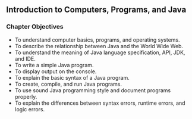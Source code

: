 ## Introduction to Computers, Programs, and Java
### Chapter Objectives
- To understand computer basics, programs, and operating systems.
- To describe the relationship between Java and the World Wide Web.
- To understand the meaning of Java language specification, API, JDK, and IDE.
- To write a simple Java program.
- To display output on the console.
- To explain the basic syntax of a Java program.
- To create, compile, and run Java programs.
- To use sound Java programming style and document programs properly.
- To explain the differences between syntax errors, runtime errors, and logic errors.

